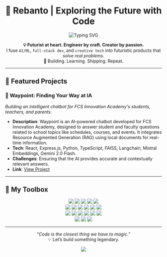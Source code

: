 <!-- Profile Header -->
<h1 align="center">🚀 Rebanto | Exploring the Future with Code</h1>

<p align="center">
  <img src="https://readme-typing-svg.demolab.com?font=Fira+Code&weight=500&size=22&duration=3000&pause=1000&center=true&vCenter=true&multiline=true&width=600&height=100&lines=High+school+student+building+the+future+with+code.;AI+%E2%9A%96+Web+%E2%9A%96+Design+%E2%9A%96+Passion-driven+projects" alt="Typing SVG" />
</p>
<!-- About -->
<p align="center">
  <strong>💡 Futurist at heart. Engineer by craft. Creator by passion.</strong><br>
  I fuse <code>AI/ML</code>, <code>full-stack dev</code>, and <code>creative tech</code> into futuristic products that <em>solve real problems</em>.<br>
  🎯 Building. Learning. Shipping. Repeat.  
</p>

---

## 🌟 Featured Projects

### 🤖 **Waypoint: Finding Your Way at IA**  
*Building an intelligent chatbot for FCS Innovation Academy's students, teachers, and parents.*

- **Description**: Waypoint is an AI-powered chatbot developed for FCS Innovation Academy, designed to answer student and faculty questions related to school topics like schedules, courses, and events. It integrates Resource Augmented Generation (RAG) using local documents for real-time information.  
- **Tech**: React, Express.js, Python, TypeScript, FAISS, Langchain, Mistral Embeddings, Gemini 2.0 Flash.
- **Challenges**: Ensuring that the AI provides accurate and contextually relevant answers.  
- **Link**: [View Project](https://github.com/phoenix-tech-solutions/waypoint)

---

## 🧰 My Toolbox

<p align="center">

<img src="https://img.shields.io/badge/-Python-3670A0?style=for-the-badge&logo=python&logoColor=ffdd54"/>
<img src="https://img.shields.io/badge/-JavaScript-F7DF1E?style=for-the-badge&logo=javascript&logoColor=black"/>
<img src="https://img.shields.io/badge/-TypeScript-007ACC?style=for-the-badge&logo=typescript&logoColor=white"/>
<img src="https://img.shields.io/badge/-HTML5-E34F26?style=for-the-badge&logo=html5&logoColor=white"/>
<img src="https://img.shields.io/badge/-CSS3-1572B6?style=for-the-badge&logo=css3&logoColor=white"/>

<br/>
<img src="https://img.shields.io/badge/-React-20232A?style=for-the-badge&logo=react&logoColor=61DAFB"/>
<img src="https://img.shields.io/badge/-React_Native-20232A?style=for-the-badge&logo=react&logoColor=61DAFB"/>
<img src="https://img.shields.io/badge/-Tailwind_CSS-38B2AC?style=for-the-badge&logo=tailwind-css&logoColor=white"/>
<img src="https://img.shields.io/badge/-Flask-000000?style=for-the-badge&logo=flask&logoColor=white"/>
<img src="https://img.shields.io/badge/-Express.js-000000?style=for-the-badge&logo=express&logoColor=white"/>
<img src="https://img.shields.io/badge/-Supabase-3ECF8E?style=for-the-badge&logo=supabase&logoColor=white"/>

<br/>
<img src="https://img.shields.io/badge/-TensorFlow-FF6F00?style=for-the-badge&logo=tensorflow&logoColor=white"/>
<img src="https://img.shields.io/badge/-PyTorch-EE4C2C?style=for-the-badge&logo=pytorch&logoColor=white"/>
<img src="https://img.shields.io/badge/-OpenAI-412991?style=for-the-badge&logo=openai&logoColor=white"/>
<img src="https://img.shields.io/badge/-Gemini-0F9D58?style=for-the-badge&logo=google-gemini&logoColor=white"/>
<img src="https://img.shields.io/badge/-HuggingFace-FFD21F?style=for-the-badge&logo=huggingface&logoColor=black"/>
<img src="https://img.shields.io/badge/-LangChain-3498DB?style=for-the-badge&logo=langchain&logoColor=white"/>

<br/>
<img src="https://img.shields.io/badge/-Blender-F5792A?style=for-the-badge&logo=blender&logoColor=white"/>
<img src="https://img.shields.io/badge/-Unity-100000?style=for-the-badge&logo=unity&logoColor=white"/>
<img src="https://img.shields.io/badge/-Figma-F24E1E?style=for-the-badge&logo=figma&logoColor=white"/>

</p>

---

<p align="center"><i>“Code is the closest thing we have to magic.”</i><br/>✨ Let’s build something legendary.</p>
<p align="center">
  <a href="https://www.linkedin.com/in/rebanto-nath/" target="_blank">
    <img src="https://img.shields.io/badge/Connect%20on%20LinkedIn-0A66C2?style=for-the-badge&logo=linkedin&logoColor=white"/>
  </a>
</p>
